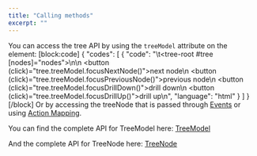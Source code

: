 ```yaml
---
title: "Calling methods"
excerpt: ""
---
```

You can access the tree API by using the `treeModel` attribute on the element:
[block:code]
{
  "codes": [
    {
      "code": "\t<tree-root #tree [nodes]=\"nodes\"></tree-root>\n\n  <button (click)=\"tree.treeModel.focusNextNode()\">next node</button>\n  <button (click)=\"tree.treeModel.focusPreviousNode()\">previous node</button>\n  <button (click)=\"tree.treeModel.focusDrillDown()\">drill down</button>\n  <button (click)=\"tree.treeModel.focusDrillUp()\">drill up</button>\n",
      "language": "html"
    }
  ]
}
[/block]
Or by accessing the treeNode that is passed through [Events](doc:events) or using [Action Mapping](doc:action-mapping).

You can find the complete API for TreeModel here:
[TreeModel](doc:treemodel) 

And the complete API for TreeNode here:
[TreeNode](doc:api)